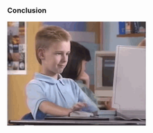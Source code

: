 ###  Conclusion <!-- .element: class="section-title" -->

![it's good](/resources/good-for-you.gif)
